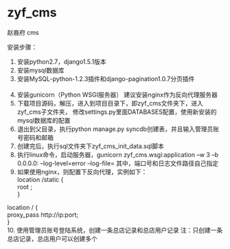 # zyf_cms
赵裔府 cms

安装步骤：<br/>
1. 安装python2.7，django1.5.1版本<br/>
2. 安装mysql数据库<br/>
3. 安装MySQL-python-1.2.3插件和django-pagination1.0.7分页插件<br/><br/>
4. 安装gunicorn（Python WSGI服务器） 建议安装nginx作为反向代理服务器<br/>
5. 下载项目源码，解压，进入到项目目录下，即zyf_cms文件夹下，进入zyf_cms子文件夹，
修改settings.py里面DATABASES配置，使用新安装的mysql数据库的配置<br/>
6. 退出到父目录，执行python manage.py syncdb创建表，并且输入管理员账号密码和邮箱<br/>
7. 创建完后，执行sql文件夹下zyf_cms_init_data.sql脚本<br/>
8. 执行linux命令，启动服务器，gunicorn zyf_cms.wsgi:application –w 3 –b 0.0.0.0:<port> –log-level=error –log-file=<log dir>
其中，端口号和日志文件路径自己指定<br/>
9. 如果使用nginx，则配置下反向代理，实例如下：<br/>
location /static {<br/>
    root <proj static dir>;<br/>
}<br/>

location / {<br/>
    proxy_pass http://ip:port;<br/>
}<br/>
10. 使用管理员账号登陆系统，创建一条总店记录和总店用户记录 注：只创建一条总店记录，总店用户可以创建多个

